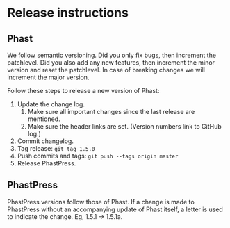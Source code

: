 # Release instructions

## Phast

We follow semantic versioning. Did you only fix bugs, then increment the
patchlevel. Did you also add any new features, then increment the minor version
and reset the patchlevel. In case of breaking changes we will increment the
major version.

Follow these steps to release a new version of Phast:

1. Update the change log.
    1. Make sure all important changes since the last release are mentioned.
    1. Make sure the header links are set. (Version numbers link to GitHub log.)
1. Commit changelog.
1. Tag release: `git tag 1.5.0`
1. Push commits and tags: `git push --tags origin master`
1. Release PhastPress.

## PhastPress

PhastPress versions follow those of Phast. If a change is made to PhastPress
without an accompanying update of Phast itself, a letter is used to indicate the
change. Eg, 1.5.1 → 1.5.1a.
